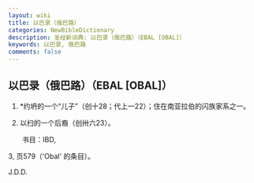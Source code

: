 ```yaml
---
layout: wiki
title: 以巴录（俄巴路）
categories: NewBibleDictionary
description: 圣经新词典: 以巴录（俄巴路）（EBAL [OBAL]）
keywords: 以巴录, 俄巴路
comments: false
---
```


## 以巴录（俄巴路）（EBAL [OBAL]）

1. *约坍的一个“儿子”（创十28；代上一22）；住在南亚拉伯的闪族家系之一。

2. 以扫的一个后裔（创卅六23）。

　　书目：IBD,

3, 页579（'Obal' 的条目）。

J.D.D.








